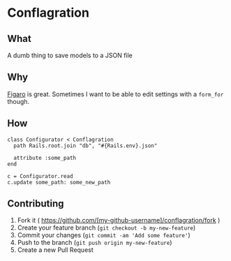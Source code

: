# Conflagration

## What

A dumb thing to save models to a JSON file

## Why

[Figaro](https://github.com/laserlemon/figaro) is great. Sometimes I want to be able to edit settings with a `form_for` though.

## How

```
class Configurator < Conflagration
  path Rails.root.join "db", "#{Rails.env}.json"

  attribute :some_path
end

c = Configurator.read
c.update some_path: some_new_path
```


## Contributing

1. Fork it ( https://github.com/[my-github-username]/conflagration/fork )
2. Create your feature branch (`git checkout -b my-new-feature`)
3. Commit your changes (`git commit -am 'Add some feature'`)
4. Push to the branch (`git push origin my-new-feature`)
5. Create a new Pull Request
